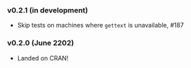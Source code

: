 ### v0.2.1 (in development)

 * Skip tests on machines where `gettext` is unavailable, #187

### v0.2.0 (June 2202)

 * Landed on CRAN!

